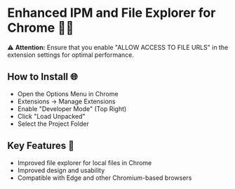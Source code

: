 # Enhanced IPM and File Explorer for Chrome 📂✨

⚠️ **Attention:** Ensure that you enable "ALLOW ACCESS TO FILE URLS" in the extension settings for optimal performance.

## How to Install 🌐

- Open the Options Menu in Chrome
- Extensions -> Manage Extensions
- Enable "Developer Mode" (Top Right)
- Click "Load Unpacked"
- Select the Project Folder

## Key Features 🎉
- Improved file explorer for local files in Chrome
- Improved design and usability
- Compatible with Edge and other Chromium-based browsers
